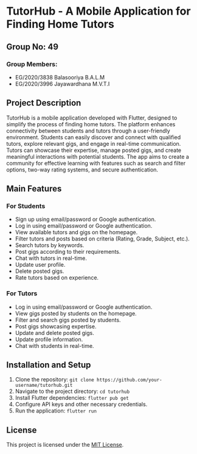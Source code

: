 # TutorHub - A Mobile Application for Finding Home Tutors

## Group No: 49

### Group Members:
- EG/2020/3838 Balasooriya B.A.L.M
- EG/2020/3996 Jayawardhana M.V.T.I

## Project Description
TutorHub is a mobile application developed with Flutter, designed to simplify the process of finding home tutors. The platform enhances connectivity between students and tutors through a user-friendly environment. Students can easily discover and connect with qualified tutors, explore relevant gigs, and engage in real-time communication. Tutors can showcase their expertise, manage posted gigs, and create meaningful interactions with potential students. The app aims to create a community for effective learning with features such as search and filter options, two-way rating systems, and secure authentication.

## Main Features
### For Students
- Sign up using email/password or Google authentication.
- Log in using email/password or Google authentication.
- View available tutors and gigs on the homepage.
- Filter tutors and posts based on criteria (Rating, Grade, Subject, etc.).
- Search tutors by keywords.
- Post gigs according to their requirements.
- Chat with tutors in real-time.
- Update user profile.
- Delete posted gigs.
- Rate tutors based on experience.

### For Tutors
- Log in using email/password or Google authentication.
- View gigs posted by students on the homepage.
- Filter and search gigs posted by students.
- Post gigs showcasing expertise.
- Update and delete posted gigs.
- Update profile information.
- Chat with students in real-time.

## Installation and Setup
1. Clone the repository: `git clone https://github.com/your-username/tutorhub.git`
2. Navigate to the project directory: `cd tutorhub`
3. Install Flutter dependencies: `flutter pub get`
4. Configure API keys and other necessary credentials.
5. Run the application: `flutter run`

## License
This project is licensed under the [MIT License](LICENSE).
